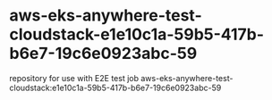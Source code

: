 # aws-eks-anywhere-test-cloudstack-e1e10c1a-59b5-417b-b6e7-19c6e0923abc-59
repository for use with E2E test job aws-eks-anywhere-test-cloudstack:e1e10c1a-59b5-417b-b6e7-19c6e0923abc-59

